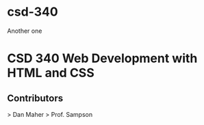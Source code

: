 # csd-340
Another one
<h1>CSD 340 Web Development with HTML and CSS</h1>
  <h2>Contributors</h2>
  > Dan Maher 
  > Prof. Sampson
